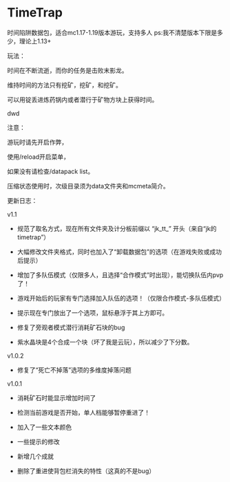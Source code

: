 # TimeTrap
时间陷阱数据包，适合mc1.17-1.19版本游玩，支持多人
ps:我不清楚版本下限是多少，理论上1.13+

玩法：

时间在不断流逝，而你的任务是击败末影龙。

维持时间的方法只有挖矿，挖矿，和挖矿。

可以用锭丢进炼药锅内或者潜行于矿物方块上获得时间。

dwd

注意：

游玩时请先开启作弊，

使用/reload开启菜单，

如果没有请检查/datapack list。

压缩状态使用时，次级目录须为data文件夹和mcmeta简介。


更新日志：

v1.1

+ 规范了取名方式，现在所有文件夹及计分板前缀以 “jk_tt_” 开头（来自“jk的timetrap”）

+ 大幅修改文件夹格式，同时也加入了“卸载数据包”的选项（在游戏失败或成功后提示）

+ 增加了多队伍模式（仅限多人，且选择“合作模式”时出现），能切换队伍内pvp了！

+ 游戏开始后的玩家有专门选择加入队伍的选项！（仅限合作模式-多队伍模式）

+ 提示现在专门放出了一个选项，鼠标悬浮于其上方即可。

+ 修复了旁观者模式潜行消耗矿石块的bug

- 紫水晶块是4个合成一个块（坏了我是云玩），所以减少了下分数。


v1.0.2

+ 修复了“死亡不掉落”选项的多维度掉落问题


v1.0.1

+ 消耗矿石时能显示增加时间了

+ 检测当前游戏是否开始，单人档能够暂停重进了！

+ 加入了一些文本颜色

+ 一些提示的修改

+ 新增几个成就

- 删除了重进使背包栏消失的特性（这真的不是bug）
